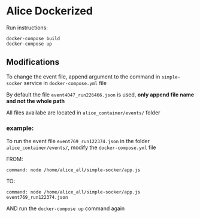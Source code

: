 # Alice Dockerized
Run instructions:
   
    docker-compose build
    docker-compose up

## Modifications
To change the event file, append argument to the command in `simple-socker` service in `docker-compose.yml` file

By default the file `event4047_run226466.json` is used, **only append file name and not the whole path**

All files availabe are located in `alice_container/events/` folder

### example: 

To run the event file `event769_run122374.json` in the folder `alice_container/events/`, modify the `docker-compose.yml` file

FROM:

    command: node /home/alice_all/simple-socker/app.js

TO:

    command: node /home/alice_all/simple-socker/app.js event769_run122374.json
    
AND run the `docker-compose up` command again
